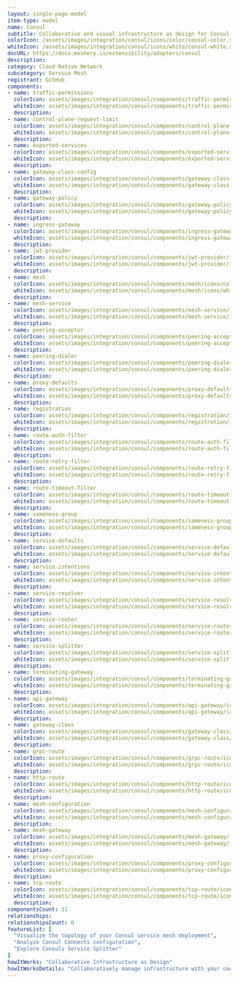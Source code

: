 ```yaml
---
layout: single-page-model
item-type: model
name: Consul
subtitle: Collaborative and visual infrastructure as design for Consul
colorIcon: /assets/images/integration/consul/icons/color/consul-color.svg
whiteIcon: /assets/images/integration/consul/icons/white/consul-white.svg
docURL: https://docs.meshery.io/extensibility/adapters/consul
description: 
category: Cloud Native Network
subcategory: Service Mesh
registrant: GitHub
components: 
- name: traffic-permissions
  colorIcon: assets/images/integration/consul/components/traffic-permissions/icons/color/traffic-permissions-color.svg
  whiteIcon: assets/images/integration/consul/components/traffic-permissions/icons/white/traffic-permissions-white.svg
  description: 
- name: control-plane-request-limit
  colorIcon: assets/images/integration/consul/components/control-plane-request-limit/icons/color/control-plane-request-limit-color.svg
  whiteIcon: assets/images/integration/consul/components/control-plane-request-limit/icons/white/control-plane-request-limit-white.svg
  description: 
- name: exported-services
  colorIcon: assets/images/integration/consul/components/exported-services/icons/color/exported-services-color.svg
  whiteIcon: assets/images/integration/consul/components/exported-services/icons/white/exported-services-white.svg
  description: 
- name: gateway-class-config
  colorIcon: assets/images/integration/consul/components/gateway-class-config/icons/color/gateway-class-config-color.svg
  whiteIcon: assets/images/integration/consul/components/gateway-class-config/icons/white/gateway-class-config-white.svg
  description: 
- name: gateway-policy
  colorIcon: assets/images/integration/consul/components/gateway-policy/icons/color/gateway-policy-color.svg
  whiteIcon: assets/images/integration/consul/components/gateway-policy/icons/white/gateway-policy-white.svg
  description: 
- name: ingress-gateway
  colorIcon: assets/images/integration/consul/components/ingress-gateway/icons/color/ingress-gateway-color.svg
  whiteIcon: assets/images/integration/consul/components/ingress-gateway/icons/white/ingress-gateway-white.svg
  description: 
- name: jwt-provider
  colorIcon: assets/images/integration/consul/components/jwt-provider/icons/color/jwt-provider-color.svg
  whiteIcon: assets/images/integration/consul/components/jwt-provider/icons/white/jwt-provider-white.svg
  description: 
- name: mesh
  colorIcon: assets/images/integration/consul/components/mesh/icons/color/mesh-color.svg
  whiteIcon: assets/images/integration/consul/components/mesh/icons/white/mesh-white.svg
  description: 
- name: mesh-service
  colorIcon: assets/images/integration/consul/components/mesh-service/icons/color/mesh-service-color.svg
  whiteIcon: assets/images/integration/consul/components/mesh-service/icons/white/mesh-service-white.svg
  description: 
- name: peering-acceptor
  colorIcon: assets/images/integration/consul/components/peering-acceptor/icons/color/peering-acceptor-color.svg
  whiteIcon: assets/images/integration/consul/components/peering-acceptor/icons/white/peering-acceptor-white.svg
  description: 
- name: peering-dialer
  colorIcon: assets/images/integration/consul/components/peering-dialer/icons/color/peering-dialer-color.svg
  whiteIcon: assets/images/integration/consul/components/peering-dialer/icons/white/peering-dialer-white.svg
  description: 
- name: proxy-defaults
  colorIcon: assets/images/integration/consul/components/proxy-defaults/icons/color/proxy-defaults-color.svg
  whiteIcon: assets/images/integration/consul/components/proxy-defaults/icons/white/proxy-defaults-white.svg
  description: 
- name: registration
  colorIcon: assets/images/integration/consul/components/registration/icons/color/registration-color.svg
  whiteIcon: assets/images/integration/consul/components/registration/icons/white/registration-white.svg
  description: 
- name: route-auth-filter
  colorIcon: assets/images/integration/consul/components/route-auth-filter/icons/color/route-auth-filter-color.svg
  whiteIcon: assets/images/integration/consul/components/route-auth-filter/icons/white/route-auth-filter-white.svg
  description: 
- name: route-retry-filter
  colorIcon: assets/images/integration/consul/components/route-retry-filter/icons/color/route-retry-filter-color.svg
  whiteIcon: assets/images/integration/consul/components/route-retry-filter/icons/white/route-retry-filter-white.svg
  description: 
- name: route-timeout-filter
  colorIcon: assets/images/integration/consul/components/route-timeout-filter/icons/color/route-timeout-filter-color.svg
  whiteIcon: assets/images/integration/consul/components/route-timeout-filter/icons/white/route-timeout-filter-white.svg
  description: 
- name: sameness-group
  colorIcon: assets/images/integration/consul/components/sameness-group/icons/color/sameness-group-color.svg
  whiteIcon: assets/images/integration/consul/components/sameness-group/icons/white/sameness-group-white.svg
  description: 
- name: service-defaults
  colorIcon: assets/images/integration/consul/components/service-defaults/icons/color/service-defaults-color.svg
  whiteIcon: assets/images/integration/consul/components/service-defaults/icons/white/service-defaults-white.svg
  description: 
- name: service-intentions
  colorIcon: assets/images/integration/consul/components/service-intentions/icons/color/service-intentions-color.svg
  whiteIcon: assets/images/integration/consul/components/service-intentions/icons/white/service-intentions-white.svg
  description: 
- name: service-resolver
  colorIcon: assets/images/integration/consul/components/service-resolver/icons/color/service-resolver-color.svg
  whiteIcon: assets/images/integration/consul/components/service-resolver/icons/white/service-resolver-white.svg
  description: 
- name: service-router
  colorIcon: assets/images/integration/consul/components/service-router/icons/color/service-router-color.svg
  whiteIcon: assets/images/integration/consul/components/service-router/icons/white/service-router-white.svg
  description: 
- name: service-splitter
  colorIcon: assets/images/integration/consul/components/service-splitter/icons/color/service-splitter-color.svg
  whiteIcon: assets/images/integration/consul/components/service-splitter/icons/white/service-splitter-white.svg
  description: 
- name: terminating-gateway
  colorIcon: assets/images/integration/consul/components/terminating-gateway/icons/color/terminating-gateway-color.svg
  whiteIcon: assets/images/integration/consul/components/terminating-gateway/icons/white/terminating-gateway-white.svg
  description: 
- name: api-gateway
  colorIcon: assets/images/integration/consul/components/api-gateway/icons/color/api-gateway-color.svg
  whiteIcon: assets/images/integration/consul/components/api-gateway/icons/white/api-gateway-white.svg
  description: 
- name: gateway-class
  colorIcon: assets/images/integration/consul/components/gateway-class/icons/color/gateway-class-color.svg
  whiteIcon: assets/images/integration/consul/components/gateway-class/icons/white/gateway-class-white.svg
  description: 
- name: grpc-route
  colorIcon: assets/images/integration/consul/components/grpc-route/icons/color/grpc-route-color.svg
  whiteIcon: assets/images/integration/consul/components/grpc-route/icons/white/grpc-route-white.svg
  description: 
- name: http-route
  colorIcon: assets/images/integration/consul/components/http-route/icons/color/http-route-color.svg
  whiteIcon: assets/images/integration/consul/components/http-route/icons/white/http-route-white.svg
  description: 
- name: mesh-configuration
  colorIcon: assets/images/integration/consul/components/mesh-configuration/icons/color/mesh-configuration-color.svg
  whiteIcon: assets/images/integration/consul/components/mesh-configuration/icons/white/mesh-configuration-white.svg
  description: 
- name: mesh-gateway
  colorIcon: assets/images/integration/consul/components/mesh-gateway/icons/color/mesh-gateway-color.svg
  whiteIcon: assets/images/integration/consul/components/mesh-gateway/icons/white/mesh-gateway-white.svg
  description: 
- name: proxy-configuration
  colorIcon: assets/images/integration/consul/components/proxy-configuration/icons/color/proxy-configuration-color.svg
  whiteIcon: assets/images/integration/consul/components/proxy-configuration/icons/white/proxy-configuration-white.svg
  description: 
- name: tcp-route
  colorIcon: assets/images/integration/consul/components/tcp-route/icons/color/tcp-route-color.svg
  whiteIcon: assets/images/integration/consul/components/tcp-route/icons/white/tcp-route-white.svg
  description: 
componentsCount: 31
relationships: 
relationshipsCount: 0
featureList: [
  "Visualize the topology of your Consul service mesh deployment",
  "Analyze Consul Connects configuration",
  "Explore Consuls Service Splitter"
]
howItWorks: "Collaborative Infrastructure as Design"
howItWorksDetails: "Collaboratively manage infrastructure with your coworkers synchronously sharing the same designs."
---
```

